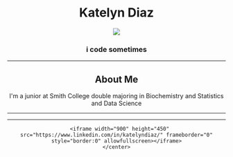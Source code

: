 
<html>
  <head>
    <meta charset="UTF-8">
    <title>Katelyn's Website</title>
    <link href="https://fonts.googleapis.com/css2?family=Open+Sans:wght@300;600&display=swap" rel="stylesheet">
    <link rel="stylesheet" type="text/css" href="style.css">
  </head>
  <body>
  <center>
    <h1>Katelyn Diaz</h1>
    <img src="https://www.linkedin.com/in/katelyndiaz/">
    <h3>i code sometimes</h3>
    <hr>
    <h2>
    <h2>About Me</h2>
    <p>I'm a junior at Smith College double majoring in Biochemistry and Statistics and Data Science</p>
    <hr> 
    <hr>
  
      <iframe width="900" height="450" src="https://www.linkedin.com/in/katelyndiaz/" frameborder="0" style="border:0" allowfullscreen></iframe>
    </center>
  </body>
</html>

